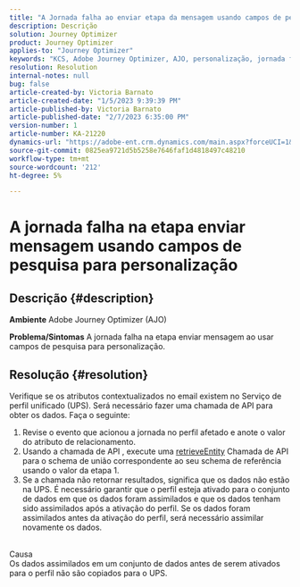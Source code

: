 ```yaml
---
title: "A Jornada falha ao enviar etapa da mensagem usando campos de pesquisa para personalização"
description: Descrição
solution: Journey Optimizer
product: Journey Optimizer
applies-to: "Journey Optimizer"
keywords: "KCS, Adobe Journey Optimizer, AJO, personalização, jornada falha"
resolution: Resolution
internal-notes: null
bug: false
article-created-by: Victoria Barnato
article-created-date: "1/5/2023 9:39:39 PM"
article-published-by: Victoria Barnato
article-published-date: "2/7/2023 6:35:00 PM"
version-number: 1
article-number: KA-21220
dynamics-url: "https://adobe-ent.crm.dynamics.com/main.aspx?forceUCI=1&pagetype=entityrecord&etn=knowledgearticle&id=3cfaf76f-418d-ed11-81ac-6045bd006239"
source-git-commit: 0825ea9721d5b5258e7646faf1d4818497c48210
workflow-type: tm+mt
source-wordcount: '212'
ht-degree: 5%

---
```


# A jornada falha na etapa enviar mensagem usando campos de pesquisa para personalização

## Descrição {#description}

<b>Ambiente</b>
Adobe Journey Optimizer (AJO)


<b>Problema/Sintomas</b>
A jornada falha na etapa enviar mensagem ao usar campos de pesquisa para personalização.


## Resolução {#resolution}


Verifique se os atributos contextualizados no email existem no Serviço de perfil unificado (UPS). Será necessário fazer uma chamada de API para obter os dados. Faça o seguinte:

1. Revise o evento que acionou a jornada no perfil afetado e anote o valor do atributo de relacionamento.
2. Usando a chamada de API , execute uma [retrieveEntity](https://developer.adobe.com/experience-platform-apis/references/profile/#tag/Entities/operation/retrieveEntity) Chamada de API para o schema de união correspondente ao seu schema de referência usando o valor da etapa 1.
3. Se a chamada não retornar resultados, significa que os dados não estão na UPS. É necessário garantir que o perfil esteja ativado para o conjunto de dados em que os dados foram assimilados e que os dados tenham sido assimilados após a ativação do perfil. Se os dados foram assimilados antes da ativação do perfil, será necessário assimilar novamente os dados.



<br>Causa<br>
Os dados assimilados em um conjunto de dados antes de serem ativados para o perfil não são copiados para o UPS.
